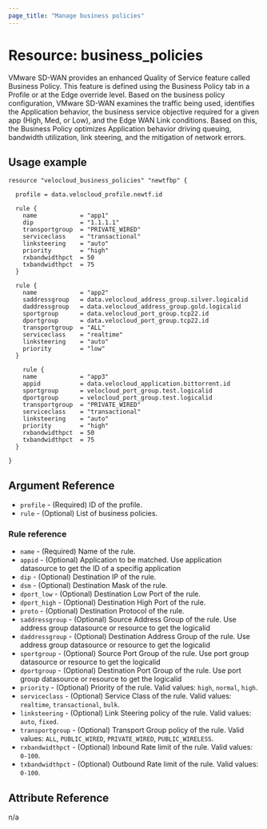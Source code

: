 ```yaml
---
page_title: "Manage business policies"
---
```


# Resource: business_policies
VMware SD-WAN provides an enhanced Quality of Service feature called Business Policy. This feature is defined using the Business Policy tab in a Profile or at the Edge override level.
Based on the business policy configuration, VMware SD-WAN examines the traffic being used, identifies the Application behavior, the business service objective required for a given app (High, Med, or Low), and the Edge WAN Link conditions. Based on this, the Business Policy optimizes Application behavior driving queuing, bandwidth utilization, link steering, and the mitigation of network errors.

## Usage example

```hcl
resource "velocloud_business_policies" "newtfbp" {

  profile = data.velocloud_profile.newtf.id

  rule {
    name            = "app1"
    dip             = "1.1.1.1"
    transportgroup  = "PRIVATE_WIRED"
    serviceclass    = "transactional"
    linksteering    = "auto"
    priority        = "high"
    rxbandwidthpct  = 50
    txbandwidthpct  = 75
  }

  rule {
    name            = "app2"
    saddressgroup   = data.velocloud_address_group.silver.logicalid
    daddressgroup   = data.velocloud_address_group.gold.logicalid
    sportgroup      = data.velocloud_port_group.tcp22.id
    dportgroup      = data.velocloud_port_group.tcp22.id
    transportgroup  = "ALL"
    serviceclass    = "realtime"
    linksteering    = "auto"
    priority        = "low"
  }

    rule {
    name            = "app3"
    appid           = data.velocloud_application.bittorrent.id
    sportgroup      = velocloud_port_group.test.logicalid
    dportgroup      = velocloud_port_group.test.logicalid
    transportgroup  = "PRIVATE_WIRED"
    serviceclass    = "transactional"
    linksteering    = "auto"
    priority        = "high"
    rxbandwidthpct  = 50
    txbandwidthpct  = 75
  }

}
```

## Argument Reference

* `profile` - (Required) ID of the profile.
* `rule` - (Optional) List of business policies.

### Rule reference
* `name` - (Required) Name of the rule.
* `appid` - (Optional) Application to be matched. Use application datasource to get the ID of a specifig application
* `dip` - (Optional) Destination IP of the rule.
* `dsm` - (Optional) Destination Mask of the rule.
* `dport_low` - (Optional) Destination Low Port of the rule.
* `dport_high` - (Optional) Destination High Port of the rule.
* `proto` - (Optional) Destination Protocol of the rule.
* `saddressgroup` - (Optional) Source Address Group of the rule. Use address group datasource or resource to get the logicalid
* `daddressgroup` - (Optional) Destination Address Group of the rule. Use address group datasource or resource to get the logicalid
* `sportgroup` - (Optional) Source Port Group of the rule. Use port group datasource or resource to get the logicalid
* `dportgroup` - (Optional) Destination Port Group of the rule. Use port group datasource or resource to get the logicalid
* `priority` - (Optional) Priority of the rule. Valid values: `high`, `normal`, `high`.
* `serviceclass` - (Optional) Service Class of the rule. Valid values: `realtime`, `transactional`, `bulk`.
* `linksteering` - (Optional) Link Steering policy of the rule. Valid values: `auto`, `fixed`.
* `transportgroup` - (Optional) Transport Group policy of the rule. Valid values: `ALL`, `PUBLIC_WIRED`, `PRIVATE_WIRED`, `PUBLIC_WIRELESS`.
* `rxbandwidthpct` - (Optional) Inbound Rate limit of the rule. Valid values: `0-100`.
* `txbandwidthpct` - (Optional) Outbound Rate limit of the rule. Valid values: `0-100`.

## Attribute Reference

n/a
